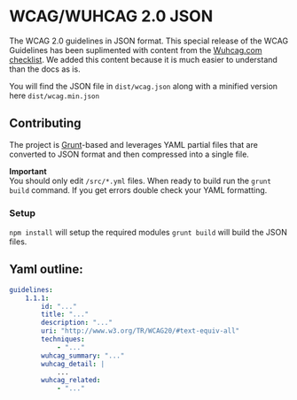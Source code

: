 WCAG/WUHCAG 2.0 JSON
===============

The WCAG 2.0 guidelines in JSON format. This special release of the WCAG Guidelines has been suplimented with content from the [Wuhcag.com checklist](https://www.wuhcag.com/wcag-checklist/). We added this content because it is much easier to understand than the docs as is.

You will find the JSON file in `dist/wcag.json` along with a minified version here `dist/wcag.min.json`

## Contributing
The project is [Grunt](http://gruntjs.com/)-based and leverages YAML partial files that are converted to JSON format and then compressed into a single file.

**Important**<br>
You should only edit `/src/*.yml` files. When ready to build run the `grunt build` command. If you get errors double check your YAML formatting.

### Setup
`npm install` will setup the required modules
`grunt build` will build the JSON files.

## Yaml outline:
``` yaml
guidelines:
	1.1.1:
		id: "..."
		title: "..."
		description: "..."
		uri: "http://www.w3.org/TR/WCAG20/#text-equiv-all"
		techniques:
			- "..."
		wuhcag_summary: "..."
		wuhcag_detail: |
			...
		wuhcag_related:
			- "..."
```
